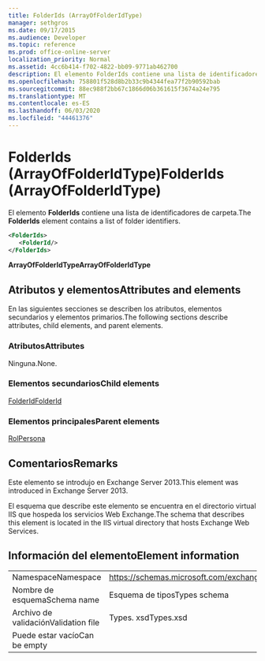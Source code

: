 ```yaml
---
title: FolderIds (ArrayOfFolderIdType)
manager: sethgros
ms.date: 09/17/2015
ms.audience: Developer
ms.topic: reference
ms.prod: office-online-server
localization_priority: Normal
ms.assetid: 4cc6b414-f702-4822-bb09-9771ab462700
description: El elemento FolderIds contiene una lista de identificadores de carpeta.
ms.openlocfilehash: 758801f528d8b2b33c9b4344fea77f2b90592bab
ms.sourcegitcommit: 88ec988f2bb67c1866d06b361615f3674a24e795
ms.translationtype: MT
ms.contentlocale: es-ES
ms.lasthandoff: 06/03/2020
ms.locfileid: "44461376"
---
```

# <a name="folderids-arrayoffolderidtype"></a><span data-ttu-id="03877-103">FolderIds (ArrayOfFolderIdType)</span><span class="sxs-lookup"><span data-stu-id="03877-103">FolderIds (ArrayOfFolderIdType)</span></span>

<span data-ttu-id="03877-104">El elemento **FolderIds** contiene una lista de identificadores de carpeta.</span><span class="sxs-lookup"><span data-stu-id="03877-104">The **FolderIds** element contains a list of folder identifiers.</span></span> 
  
```XML
<FolderIds>
   <FolderId/>
</FolderIds>
```

 <span data-ttu-id="03877-105">**ArrayOfFolderIdType**</span><span class="sxs-lookup"><span data-stu-id="03877-105">**ArrayOfFolderIdType**</span></span>
## <a name="attributes-and-elements"></a><span data-ttu-id="03877-106">Atributos y elementos</span><span class="sxs-lookup"><span data-stu-id="03877-106">Attributes and elements</span></span>

<span data-ttu-id="03877-107">En las siguientes secciones se describen los atributos, elementos secundarios y elementos primarios.</span><span class="sxs-lookup"><span data-stu-id="03877-107">The following sections describe attributes, child elements, and parent elements.</span></span>
  
### <a name="attributes"></a><span data-ttu-id="03877-108">Atributos</span><span class="sxs-lookup"><span data-stu-id="03877-108">Attributes</span></span>

<span data-ttu-id="03877-109">Ninguna.</span><span class="sxs-lookup"><span data-stu-id="03877-109">None.</span></span>
  
### <a name="child-elements"></a><span data-ttu-id="03877-110">Elementos secundarios</span><span class="sxs-lookup"><span data-stu-id="03877-110">Child elements</span></span>

[<span data-ttu-id="03877-111">FolderId</span><span class="sxs-lookup"><span data-stu-id="03877-111">FolderId</span></span>](folderid.md)
  
### <a name="parent-elements"></a><span data-ttu-id="03877-112">Elementos principales</span><span class="sxs-lookup"><span data-stu-id="03877-112">Parent elements</span></span>

[<span data-ttu-id="03877-113">Rol</span><span class="sxs-lookup"><span data-stu-id="03877-113">Persona</span></span>](persona.md)
  
## <a name="remarks"></a><span data-ttu-id="03877-114">Comentarios</span><span class="sxs-lookup"><span data-stu-id="03877-114">Remarks</span></span>

<span data-ttu-id="03877-115">Este elemento se introdujo en Exchange Server 2013.</span><span class="sxs-lookup"><span data-stu-id="03877-115">This element was introduced in Exchange Server 2013.</span></span>
  
<span data-ttu-id="03877-116">El esquema que describe este elemento se encuentra en el directorio virtual IIS que hospeda los servicios Web Exchange.</span><span class="sxs-lookup"><span data-stu-id="03877-116">The schema that describes this element is located in the IIS virtual directory that hosts Exchange Web Services.</span></span>
  
## <a name="element-information"></a><span data-ttu-id="03877-117">Información del elemento</span><span class="sxs-lookup"><span data-stu-id="03877-117">Element information</span></span>

|||
|:-----|:-----|
|<span data-ttu-id="03877-118">Namespace</span><span class="sxs-lookup"><span data-stu-id="03877-118">Namespace</span></span>  <br/> |https://schemas.microsoft.com/exchange/services/2006/types  <br/> |
|<span data-ttu-id="03877-119">Nombre de esquema</span><span class="sxs-lookup"><span data-stu-id="03877-119">Schema name</span></span>  <br/> |<span data-ttu-id="03877-120">Esquema de tipos</span><span class="sxs-lookup"><span data-stu-id="03877-120">Types schema</span></span>  <br/> |
|<span data-ttu-id="03877-121">Archivo de validación</span><span class="sxs-lookup"><span data-stu-id="03877-121">Validation file</span></span>  <br/> |<span data-ttu-id="03877-122">Types. xsd</span><span class="sxs-lookup"><span data-stu-id="03877-122">Types.xsd</span></span>  <br/> |
|<span data-ttu-id="03877-123">Puede estar vacío</span><span class="sxs-lookup"><span data-stu-id="03877-123">Can be empty</span></span>  <br/> ||
   

